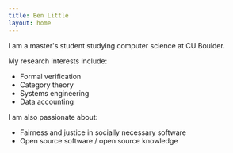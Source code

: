 ```yaml
---
title: Ben Little
layout: home
---
```


I am a master's student studying computer science at CU Boulder.

My research interests include:

* Formal verification
* Category theory
* Systems engineering
* Data accounting

I am also passionate about:

* Fairness and justice in socially necessary software
* Open source software / open source knowledge
